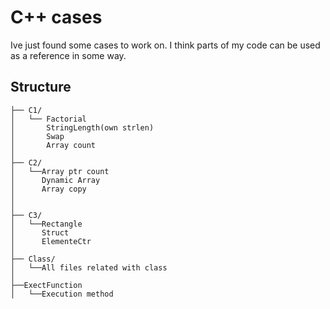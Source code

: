 
# C++ cases

Ive just found some cases to work on. I think parts of my code can be used as a reference in some way. 


## Structure


```text
├── C1/
│   └── Factorial
│       StringLength(own strlen)
│       Swap
│       Array count
│
├── C2/
│   └──Array ptr count
│      Dynamic Array
│      Array copy
│
│
├── C3/
│   └──Rectangle
│      Struct
│      ElementeCtr
│
├── Class/
│   └──All files related with class
│
├──ExectFunction
│   └──Execution method
```

